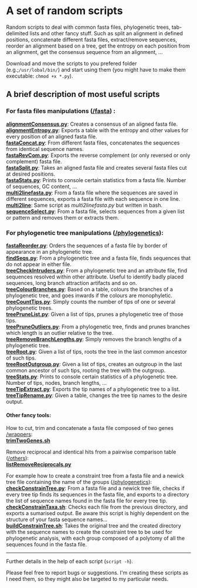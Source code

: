 # A set of random scripts

Random scripts to deal with common fasta files, phylogenetic trees, tab-delimited lists and other fancy stuff. Such as split an alignment in defined positions, concatenate different fasta files, extract/remove sequences, reorder an alignment based on a tree, get the entropy on each position from an alignment, get the consensus sequence from an alignment, ...

Download and move the scripts to you prefered folder (e.g.;```/usr/lobal/bin/```) and start using them (you might have to make them executable: ```chmod +x *.py```).  
  
## A brief description of most useful scripts
  
### For fasta files manipulations ([/fasta](https://github.com/MiguelMSandin/random/tree/main/fasta))  :  
  
**[alignmentConsensus.py](https://github.com/MiguelMSandin/random/blob/main/fasta/alignmentConsensus.py)**: Creates a consensus of an aligned fasta file.  
**[alignmentEntropy.py](https://github.com/MiguelMSandin/random/blob/main/fasta/alignmentEntropy.py)**: Exports a table with the entropy and other values for every position of an aligned fasta file.  
**[fastaConcat.py](https://github.com/MiguelMSandin/random/blob/main/fasta/fastaConcat.py)**: From different fasta files, concatenates the sequences from identical sequence names.  
**[fastaRevCom.py](https://github.com/MiguelMSandin/random/blob/main/fasta/fastaRevCom.py)**: Exports the reverse complement (or only reversed or only complement) fasta file.  
**[fastaSplit.py](https://github.com/MiguelMSandin/random/blob/main/fasta/fastaSplit.py)**: Takes an aligned fasta file and creates several fasta files cut at desired positions.  
**[fastaStats.py](https://github.com/MiguelMSandin/random/blob/main/fasta/fastaStats.py)**: Prints to console certain statistics from a fasta file. Number of sequences, GC content, ...  
**[multi2linefasta.py](https://github.com/MiguelMSandin/random/blob/main/fasta/multi2linefasta.py)**: From a fasta file where the sequences are saved in different sequences, exports a fasta file with each sequence in one line.  
**[multi2line](https://github.com/MiguelMSandin/random/blob/main/fasta/multi2line)**: Same script as *multi2linefasta.py* but written in bash.  
**[sequenceSelect.py](https://github.com/MiguelMSandin/random/blob/main/fasta/sequenceSelect.py)**: From a fasta file, selects sequences from a given list or pattern and removes them or extracts them.  
  
### For phylogenetic tree manipulations ([/phylogenetics](https://github.com/MiguelMSandin/random/tree/main/phylogenetics)):  
  
**[fastaReorder.py](https://github.com/MiguelMSandin/random/blob/main/phylogenetics/fastaReorder.py)**: Orders the sequences of a fasta file by border of appearance in an phylogenetic tree.  
**[findSeqs.py](https://github.com/MiguelMSandin/random/blob/main/phylogenetics/findSeqs.py)**: From a phylogenetic tree and a fasta file, finds sequences that do not appear in either file.  
**[treeCheckIntruders.py](https://github.com/MiguelMSandin/random/blob/main/phylogenetics/treeCheckIntruders.py)**: From a phylogenetic tree and an attribute file, find sequences resolved within other attribute. Useful to identify badly placed sequences, long branch attraction artifacts and so on.  
**[treeColourBranches.py](https://github.com/MiguelMSandin/random/blob/main/phylogenetics/treeColourBranches.py)**: Based on a table, colours the branches of a phylogenetic tree, and goes inwards if the colours are monophyletic.  
**[treeCountTips.py](https://github.com/MiguelMSandin/random/blob/main/phylogenetics/treeCountTips.py)**: Simply counts the number of tips of one or several phylogenetic trees.  
**[treePruneList.py](https://github.com/MiguelMSandin/random/blob/main/phylogenetics/treePruneList.py)**: Given a list of tips, prunes a phylogenetic tree of those tips.  
**[treePruneOutliers.py](https://github.com/MiguelMSandin/random/blob/main/phylogenetics/treePruneOutliers.py)**: From a phylogenetic tree, finds and prunes branches which length is an outlier relative to the tree.  
**[treeRemoveBranchLengths.py](https://github.com/MiguelMSandin/random/blob/main/phylogenetics/treeRemoveBranchLengths.py)**: Simply removes the branch lengths of a phylogenetic tree.  
**[treeRoot.py](https://github.com/MiguelMSandin/random/blob/main/phylogenetics/treeRoot.py)**: Given a list of tips, roots the tree in the last common ancestor of such tips.  
**[treeRootOutgroup.py](https://github.com/MiguelMSandin/random/blob/main/phylogenetics/treeRootOutgroup.py)**: Given a list of tips, creates an outgroup in the last common ancestor of such tips, rooting the tree with the outgroup.  
**[treeStats.py](https://github.com/MiguelMSandin/random/blob/main/phylogenetics/treeStats.py)**: Prints to console certain statistics of a phylogenetic tree. Number of tips, nodes, branch lengths, ...  
**[treeTipExtract.py](https://github.com/MiguelMSandin/random/blob/main/phylogenetics/treeTipExtract.py)**: Exports the tip names of a phylogenetic tree to a list.  
**[treeTipRename.py](https://github.com/MiguelMSandin/random/blob/main/phylogenetics/treeTipRename.py)**: Given a table, changes the tree tip names to the desire output.  

#### Other fancy tools:  
How to cut, trim and concatenate a fasta file composed of two genes [/wrappers](https://github.com/MiguelMSandin/random/tree/main/wrappers):  
**[trimTwoGenes.sh](https://github.com/MiguelMSandin/random/blob/main/wrappers/trimTwoGenes.sh)**  
  
Remove reciprocal and identical hits from a pairwise comparison table ([/others](https://github.com/MiguelMSandin/random/blob/main/others/listRemoveReciprocals.py)):  
**[listRemoveReciprocals.py](https://github.com/MiguelMSandin/random/blob/main/others/listRemoveReciprocals.py)**  
  
For example how to create a constraint tree from a fasta file and a newick tree file containing the name of the groups ([/phylogenetics](https://github.com/MiguelMSandin/random/tree/main/phylogenetics)):  
**[checkConstrainTree.py](https://github.com/MiguelMSandin/random/blob/main/phylogenetics/checkConstrainTree.py)**: From a fasta file and a newick tree file, checks if every tree tip finds its sequences in the fasta file, and exports to a directory the list of sequence names found in the fasta file for every tree tip.  
**[checkConstrainTaxa.sh](https://github.com/MiguelMSandin/random/blob/main/phylogenetics/checkConstrainTaxa.sh)**: Checks each file from the previous directory, and exports a sumarised output. Be aware this script is highly dependent on the structure of your fasta sequence names...  
**[buildConstrainTree.sh](https://github.com/MiguelMSandin/random/blob/main/phylogenetics/buildConstrainTree.sh)**: Takes the original tree and the created directory with the sequence names to create the constraint tree to be used for phylogenetic analysis, with each group composed of a polytomy of all the sequences found in the fasta file.  
  
----  
  
Further details in the help of each script (```script -h```).

Please feel free to report bugs or suggestions. I'm creating these scripts as I need them, so they might also be targeted to my particular needs.  
  
